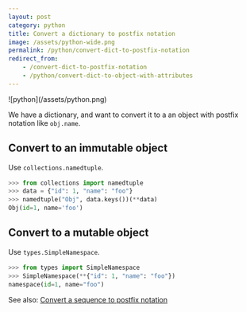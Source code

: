 ```yaml
---
layout: post
category: python
title: Convert a dictionary to postfix notation
image: /assets/python-wide.png
permalink: /python/convert-dict-to-postfix-notation
redirect_from:
    - /convert-dict-to-postfix-notation
    - /python/convert-dict-to-object-with-attributes
---
```

<div class="wide-logos" markdown="1">
![python](/assets/python.png)
</div>

We have a dictionary, and want to convert it to a an object with postfix
notation like `obj.name`.

## Convert to an immutable object

Use `collections.namedtuple`.

```python
>>> from collections import namedtuple
>>> data = {"id": 1, "name": "foo"}
>>> namedtuple("Obj", data.keys())(**data)
Obj(id=1, name='foo')
```

## Convert to a mutable object

Use `types.SimpleNamespace`.

```python
>>> from types import SimpleNamespace
>>> SimpleNamespace(**{"id": 1, "name": "foo"})
namespace(id=1, name="foo")
```

See also: [Convert a sequence to postfix notation](/convert-sequence-to-postfix-notation)

